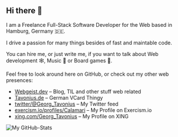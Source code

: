 ## Hi there 👋

I am a Freelance Full-Stack Software Developer for the Web based in Hamburg, Germany 🇩🇪.

I drive a passion for many things besides of fast and maintable code.

You can hire me, or just write me, if you want to talk about Web development 🕸️, Music 🎵 or Board games 🎲.

Feel free to look around here on GitHub, or check out my other web presences:

- [Webgeist.dev](https://webgeist.dev) – Blog, TIL and other stuff web related
- [Tavonius.de](https://tavonius.de) – German VCard Thingy
- [twitter/@Georg_Tavonius](https://twitter.com/Georg_Tavonius) – My Twitter feed
- [exercism.io/profiles/Calamari](https://exercism.io/profiles/Calamari) – My Profile on Exercism.io
- [xing.com/Georg_Tavonius](https://www.xing.com/profile/Georg_Tavonius) – My Profile on XING

![My GitHub-Stats](https://github-readme-stats.vercel.app/api?username=calamari&count_private=true&show_icons=true&theme=cobalt)
